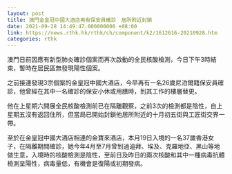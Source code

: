 ```yaml
---
layout: post
title: 澳門金皇冠中國大酒店再有保安員確診　居所附近封鎖
date: 2021-09-28 14:49:47.000000000 +08:00
link: https://news.rthk.hk/rthk/ch/component/k2/1612616-20210928.htm
categories: rthk
---
```


澳門日前因應有新型肺炎確診個案而再次啟動的全民核酸檢測，今日下午3時結束，暫時在居民區無發現陽性個案。

之前接連發現3宗個案的金皇冠中國大酒店，今早再有一名26歲尼泊爾籍保安員確診，他曾經在其中一名確診的保安小休或用膳時，到其工作的樓層替更。

他在上星期六開展全民核酸檢測前已在隔離觀察，之前3次的檢測都是陰性，自上星期五沒有返回住所，但當局已開始封鎖他居所附近的十月初五街與工匠街交界一帶。

至於在金皇冠中國大酒店相連的金寶來酒店，本月19日入境的一名37歲香港女子，在隔離期間確診，她今年4月至7月曾到過迪拜、埃及、克羅地亞、黑山等地做生意，入境時的核酸檢測是陰性，至前日及昨日的兩次核酸和其中一種病毒抗體檢測呈陽性，病毒量低，有機會是復陽或初期發病。
